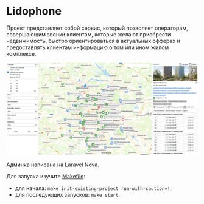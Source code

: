 # Lidophone

Проект представляет собой сервис, который позволяет операторам, совершающим звонки клиентам, которые желают приобрести недвижимость, быстро ориентироваться в актуальных офферах и предоставлять клиентам информацию о том или ином жилом комплексе.

![](screenshot.jpg)

Админка написана на Laravel Nova.

Для запуска изучите [Makefile](Makefile):
- для начала: `make init-existing-project run-with-caution=!`;
- для последующих запусков: `make start`.
